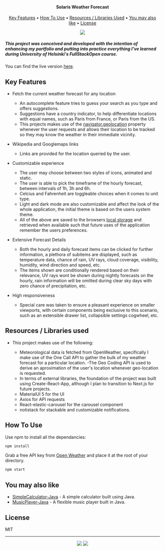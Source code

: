 <h4 align="center">Solaris Weather Forecast</h4>

<p align="center">
  <a href="#key-features">Key Features</a> •
  <a href="#Resources-/-Libraries-used">How To Use</a> •
  <a href="#how-to-use">Resources / Libraries Used</a> •
  <a href="#You-may-also-like">You may also like</a> •
  <a href="#license">License</a>
</p>

<p align="center" width="100%">
    <img src="/src/assets/readMeFiles/overview.apng">
</p>

<h5> This project was conceived and developed with the intention of enhancing my portfolio and putting into practice everything I've learned during University of Helsinki's FullStackOpen course. 
  </h5>
  
  You can find the live version [here](https://hpenacho.github.io/solaris-weather-app/).

## Key Features

* Fetch the current weather forecast for any location
  - An autocomplete feature tries to guess your search as you type and offers suggestions.
  - Suggestions have a country indicator, to help differentiate locations with equal names, such as Paris from France, or Paris from the US. 
  - This projects makes use of the [navigator.geolocation](https://developer.mozilla.org/en-US/docs/Web/API/Navigator/geolocation) property whenever the user requests and allows their location to be tracked so they may know the weather in their immediate vicinity.

* Wikipedia and Googlemaps links
  - Links are provided for the location queried by the user.

* Customizable experience
  - The user may choose between two styles of icons, animated and static.
  - The user is able to pick the timeframe of the hourly forecast, between intervals of 1h, 3h and 6h.
  - Celcius and Fahrenheit are toggleable choices when it comes to unit type.
  - Light and dark mode are also customizable and affect the look of the whole application, the initial theme is based on the users system theme.
  - All of the above are saved to the browsers [local storage](https://developer.mozilla.org/en-US/docs/Web/API/Window/localStorage) and retrieved when available such that future uses of the application remember the users preferences.

* Extensive Forecast Details
  - Both the hourly and daily forecast items can be clicked for further information, a plethora of subitems are displayed, such as temperature data, chance of rain, UV rays, cloud coverage, visibility, humidity, wind direction and speed, etc.
  - The items shown are conditionally rendered based on their relevance, UV rays wont be shown during nightly forecasts on the hourly, rain information will be omitted during clear sky days with zero chance of precipitation, etc.

* High responsiveness
  - Special care was taken to ensure a pleasant experience on smaller viewports, with certain components being exclusive to this scenario, such as an extensible drawer list, collapsible settings cogwheel, etc.

## Resources / Libraries used

* This project makes use of the following:

    - Meteorological data is fetched from OpenWeather, specifically I make use of the One Call API to gather the bulk of my weather forecast for a particular location.
    -The Geo Coding API is used to derive an aproximation of the user's location whenever geo-location is requested.
   - In terms of external libraries, the foundation of the project was built using Create-React-App, although I plan to transition to Next.js for future projects.
   - MaterialUI 5 for the UI
   - Axios for API requests
   - React-elastic-carousel for the carousel component
   - notistack for stackable and customizable notifications. 

## How To Use

Use npm to install all the dependancies:
```bash
npm install
```

Grab a free API key from [Open Weather](https://openweathermap.org/) and place it at the root of your directory.

```bash
npm start
```

## You may also like

- [SimpleCalculator-Java](https://github.com/hpenacho/SimpleCalculator-Java) - A simple calculator built using Java.
- [MusicPlayer-Java](https://github.com/hpenacho/MusicPlayer-Java) - A flexible music player built in Java.

## License

MIT

---

<p align="center" width="100%">
  <a href="https://github.com/hpenacho"><img src="https://img.shields.io/badge/GitHub-100000?style=flat&logo=github&logoColor=white"></a> 
  <a href="https://linkedin.com/in/hugopenacho/"><img src="https://img.shields.io/badge/LinkedIn-0077B5?style=flat&logo=linkedin&logoColor=white"></a> 
</p>
